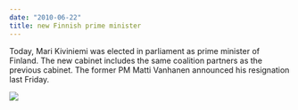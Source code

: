 ```yaml
---
date: "2010-06-22"
title: new Finnish prime minister
---
```


Today, Mari Kiviniemi was elected in parliament as prime minister of Finland. The new cabinet includes the same coalition partners as the previous cabinet. The former PM Matti Vanhanen announced his resignation last Friday.

![](/images/parliament-scotland.jpg)
